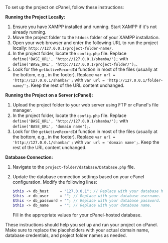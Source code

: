 To set up the project on cPanel, follow these instructions:

**Running the Project Locally:**
1. Ensure you have XAMPP installed and running. Start XAMPP if it's not already running.
2. Move the project folder to the `htdocs` folder of your XAMPP installation.
3. Open your web browser and enter the following URL to run the project locally: `http://127.0.0.1/project-folder-name/`.
4. In the project folder, locate the `config.php` file. Replace `define('BASE_URL', 'http://127.0.0.1/shamba/');` with `define('BASE_URL', 'http://127.0.0.1/project-folder/');`.
5. Look for the `getActiveRecordId` function in most of the files (usually at the bottom, e.g., in the footer). Replace `var url = 'http://127.0.0.1/shamba/';` with `var url = 'http://127.0.0.1/folder-name/';`. Keep the rest of the URL content unchanged.

**Running the Project on a Server (cPanel):**
1. Upload the project folder to your web server using FTP or cPanel's file manager.
2. In the project folder, locate the `config.php` file. Replace `define('BASE_URL', 'http://127.0.0.1/shamba/');` with `define('BASE_URL', 'domain name');`.
3. Look for the `getActiveRecordId` function in most of the files (usually at the bottom, e.g., in the footer). Replace `var url = 'http://127.0.0.1/shamba/';` with `var url = 'domain name';`. Keep the rest of the URL content unchanged.

**Database Connection:**
1. Navigate to the `project-folder/database/Database.php` file.
2. Update the database connection settings based on your cPanel configuration. Modify the following lines:
   ```php
   $this -> db_host     = "127.0.0.1"; // Replace with your database host.
   $this -> db_user     = ""; // Replace with your database username.
   $this -> db_password = ""; // Replace with your database password.
   $this -> db_name     = ""; // Replace with your database name.
   ```
   
   Fill in the appropriate values for your cPanel-hosted database.

These instructions should help you set up and run your project on cPanel. Make sure to replace the placeholders with your actual domain name, database credentials, and project folder names as needed.
